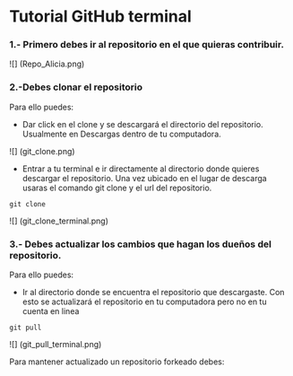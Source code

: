 # Tutorial GitHub terminal

### 1.- Primero debes ir al repositorio en el que quieras contribuir.



![] (Repo_Alicia.png)

### 2.-Debes clonar el repositorio

Para ello puedes:

* Dar click en el clone y se descargará el directorio del repositorio. Usualmente en Descargas dentro de tu computadora.

![] (git_clone.png)

* Entrar a tu terminal e ir directamente al directorio donde quieres descargar el repositorio. Una vez ubicado en el lugar de descarga usaras el comando git clone y el url del repositorio.

```
git clone 
```

![] (git_clone_terminal.png)

### 3.- Debes actualizar los cambios que hagan los dueños del repositorio.

Para ello puedes:

* Ir al directorio donde se encuentra el repositorio que descargaste. Con esto se actualizará el repositorio en tu computadora pero no en tu cuenta en linea

```
git pull
```
![] (git_pull_terminal.png)


Para mantener actualizado un repositorio forkeado debes:

